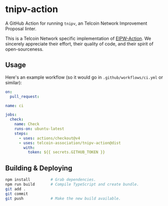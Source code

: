 tnipv-action
===========

A GitHub Action for running `tnipv`, an Telcoin Network Improvement Proposal linter.

This is a Telcoin Network specific implementation of [EIPW-Action](https://github.com/ethereum/eipw-action/tree/799f24bcc83daf9a3959459f49c45ebbc7ff4fe9).
We sincerely appreciate their effort, their quality of code, and their spirit of open-sourceness.

## Usage

Here's an example workflow (so it would go in `.github/workflows/ci.yml` or similar):

```yaml
on:
  pull_request:

name: ci

jobs:
  check:
    name: Check
    runs-on: ubuntu-latest
    steps:
      - uses: actions/checkout@v4
      - uses: telcoin-association/tnipv-action@dist
        with:
          token: ${{ secrets.GITHUB_TOKEN }}
```

## Building & Deploying

```bash
npm install         # Grab dependencies.
npm run build       # Compile TypeScript and create bundle.
git add .
git commit
git push            # Make the new build available.
```
